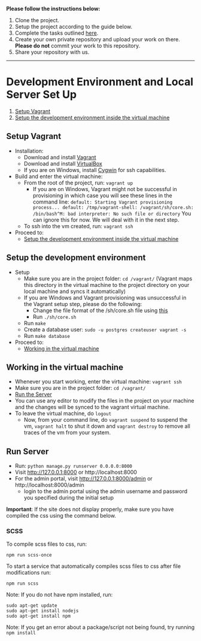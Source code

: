 **Please follow the instructions below:**

1. Clone the project.
2. Setup the project according to the guide below.
3. Complete the tasks outlined [here](https://docs.google.com/document/d/12eaoESuavyArnrY9vPVg7e4-gPyHxPrP_yqWLXBsmWA).
4. Create your own private repository and upload your work on there. **Please do not** commit your work to this repository.
5. Share your repository with us.

---

# Development Environment and Local Server Set Up

1. [Setup Vagrant](#markdown-header-setup-vagrant)
2. [Setup the development environment inside the virtual machine](#markdown-header-virtual-machine-setup)

## Setup Vagrant

* Installation:
    * Download and install [Vagrant](https://www.vagrantup.com/downloads)
    * Download and install [VirtualBox](https://www.virtualbox.org/wiki/Downloads)
    * If you are on Windows, install [Cygwin](https://cygwin.com/install.html) for ssh capabilities.
* Build and enter the virtual machine:
    * From the root of the project, run: `vagrant up`
        * If you are on Windows, Vagrant might not be successful in provisioning in which case you will see these lines in the command line:
          `default: Starting Vagrant provisioning process...
           default: /tmp/vagrant-shell: /vagrant/sh/core.sh: /bin/bash^M: bad interpreter: No such file or directory`
          You can ignore this for now. We will deal with it in the next step.
    * To ssh into the vm created, run: `vagrant ssh`
* Proceed to:
    * [Setup the development environment inside the virtual machine](#markdown-header-virtual-machine-setup)
    
## Setup the development environment

* Setup
    * Make sure you are in the project folder: `cd /vagrant/` (Vagrant maps this directory in the virtual machine to the project directory on your local machine and syncs it automatically)
    * If you are Windows and Vagrant provisioning was unsuccessful in the Vagrant setup step, please do the following:
        * Change the file format of the /sh/core.sh file using [this](https://coderwall.com/p/qgyqfw/fixing-vagrant-on-windows-bin-sh-m-bad-interpreter)
        * Run `./sh/core.sh`
    * Run `make`
    * Create a database user: `sudo -u postgres createuser vagrant -s`
    * Run `make database`
* Proceed to:
    * [Working in the virtual machine](#markdown-header-working-in-the-virtual-machine)

## Working in the virtual machine
* Whenever you start working, enter the virtual machine: `vagrant ssh`
* Make sure you are in the project folder: `cd /vagrant/`
* [Run the Server](#markdown-header-run-server)
* You can use any editor to modify the files in the project on your machine and the changes will be synced to the vagrant virtual machine.
* To leave the virtual machine, do `logout`
    * Now, from your command line, do `vagrant suspend` to suspend the vm, `vagrant halt` to shut it down and `vagrant destroy` to remove all traces of the vm from your system.

## Run Server

* Run: `python manage.py runserver 0.0.0.0:8000`
* Visit http://127.0.0.1:8000 or http://localhost:8000
* For the admin portal, visit http://127.0.0.1:8000/admin or http://localhost:8000/admin
    * login to the admin portal using the admin username and password you specified during the initial setup

**Important**: If the site does not display properly, make sure you have compiled the css using the command below.

### SCSS

To compile scss files to css, run:
```
npm run scss-once
```
To start a service that automatically compiles scss files to css after file modifications run:
```
npm run scss
```
Note: If you do not have npm installed, run:
```
sudo apt-get update
sudo apt-get install nodejs
sudo apt-get install npm
```
Note: If you get an error about a package/script not being found, try running `npm install`